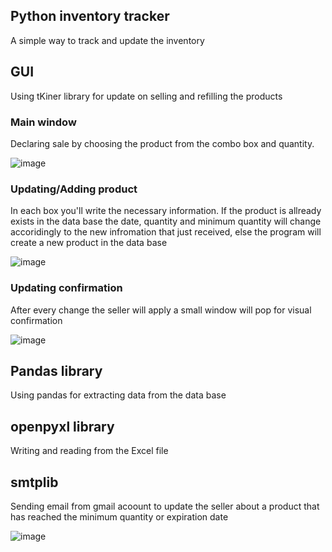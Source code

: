 ## Python inventory tracker 

A simple way to track and update the inventory 

## GUI

Using tKiner library for update on selling and refilling the products 

### Main window

Declaring sale by choosing the product from the combo box and quantity. 

![image](https://user-images.githubusercontent.com/87011531/143555610-5df469e2-6084-46a0-8acf-5ab1bd088d76.png)

### Updating/Adding product

In each box you'll write the necessary information. If the product is allready exists in the data base the date, quantity and minimum quantity will change accoridingly to the new infromation that just received, else the program will create a new product in the data base

![image](https://user-images.githubusercontent.com/87011531/143556961-b61a2499-b673-480c-abe8-d79673adab06.png)


### Updating confirmation

After every change the seller will apply a small window will pop for visual confirmation 

![image](https://user-images.githubusercontent.com/87011531/143557568-ac8c2373-a42c-40be-a1f5-67696f2e7585.png)

## Pandas library

Using pandas for extracting data from the data base

## openpyxl library

Writing and reading from the Excel file

## smtplib

Sending email from gmail acoount to update the seller about a product that has reached the minimum quantity or expiration date

![image](https://user-images.githubusercontent.com/87011531/143559380-b2d80aee-ac17-489b-85cd-bf033f1fad46.png)





